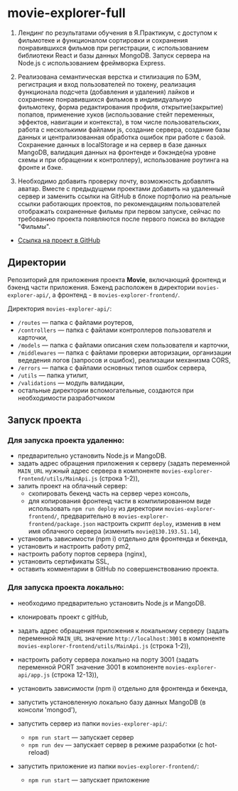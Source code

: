 # movie-explorer-full

1. Лендинг по результатами обучения в Я.Практикум, с доступом к фильмотеке и функционалом сортировки и сохранения понравившихся фильмов при регистрации, с использованием библиотеки React и базы данных MongoDB. Запуск сервера на Node.js c использованием фреймворка Express.

2. Реализована семантическая верстка и стилизация по БЭМ, регистрация и вход пользователей по токену, реализация функционала подсчета (добавления и удаления) лайков и сохранение понравившихся фильмов в индивидуальную фильмотеку, форма редактирования профиля, открытие(закрытие) попапов, применение хуков (использование стейт переменных, эффектов, навигации и контекста), в том числе пользовательских, работа с несколькими файлами js, создание сервера, создание базы данных и централизованная обработка ошибок при работе с базой. Сохранение данных в  localStorage и на сервер в базе данных MangoDB, валидация данных на фронтенде и бэкэнде(на уровне схемы и при обращении к контроллеру), использование роутинга на фронте и бэке.

3. Необходимо добавить проверку почту, возможность добавлять аватар. Вместе с предыдущеми проектами добавить на удаленный сервер и заменить ссылки на GitHub в блоке портфолио на реальные ссылки работающих проектов, по рекомендациям пользователей отображать сохраненные фильмы при первом запуске, сейчас по требованию проекта появляются после первого поиска во вкладке "Фильмы".

+ [Ссылка на проект в GitHub](https://github.com/alix1982/movies-explorer-full)

## Директории

Репозиторий для приложения проекта **Movie**, включающий фронтенд и бэкенд части приложения. Бэкенд расположен в директории `movies-explorer-api/`, а фронтенд - в `movies-explorer-frontend/`.

Директория `movies-explorer-api/`:

- `/routes` — папка с файлами роутеров,
- `/controllers` — папка с файлами контроллеров пользователя и карточки,
- `/models` — папка с файлами описания схем пользователя и карточки,
- `/middlewares` — папка с файлами проверки авторизации, организации ведедения логов (запросов и ошибок), реализации механизма CORS,
- `/errors` — папка с файлами основных типов ошибок сервера,
- `/utils` — папка утилит,
- `/validations` — модуль валидации,
- остальные директории вспомогательные, создаются при необходимости разработчиком

## Запуск проекта

### Для запуска проекта удаленно:
- предварительно установить Node.js и MangoDB.
- задать адрес обращения приложения к серверу (задать переменной `MAIN_URL` нужный адрес сервера в компоненте `movies-explorer-frontend/utils/MainApi.js` (строка 1-2)),
- залить проект на облачный сервер:
  - скопировать бекенд часть на сервер через консоль,
  - для копирования фронтенд части в компилированном виде использовать `npm run deploy` из директории `movies-explorer-frontend/`, предварительно в `movies-explorer-frontend/package.json` настроить скрипт `deploy`, изменив в нем имя облачного сервера (изменить `movie@130.193.51.14`),
- установить зависимости (npm i) отдельно для фронтенда и бекенда,
- установить и настроить работу pm2,
- настроить работу портов сервера (nginx),
- установить сертификаты SSL,
- оставить комментарии в GitHub по совершенствованию проекта.

### Для запуска проекта локально:
- необходимо предварительно установить Node.js и MangoDB.
- клонировать проект c gitHub,
- задать адрес обращения приложения к локальному серверу (задать переменной `MAIN_URL` значение `http://localhost:3001` в компоненте `movies-explorer-frontend/utils/MainApi.js` (строка 1-2)),
- настроить работу сервера локально на порту 3001 (задать переменной PORT значение 3001 в компоненте `movies-explorer-api/app.js` (строка 12-13)),
- установить зависимости (npm i) отдельно для фронтенда и бекенда,
- запустить установленную локально базу данных MangoDB (в консоли 'mongod'),
- запустить сервер из папки `movies-explorer-api/`:
  - `npm run start` — запускает сервер   
  - `npm run dev` — запускает сервер в режиме разработки (с hot-reload)

- запустить приложение из папки `movies-explorer-frontend/`:
  - `npm run start` — запускает приложение

